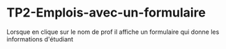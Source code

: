 # TP2-Emplois-avec-un-formulaire
Lorsque en clique sur le nom de prof il affiche un formulaire qui donne les informations d'étudiant
